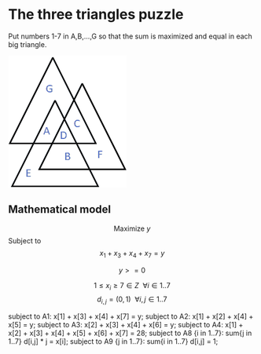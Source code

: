 # The three triangles puzzle
 Put numbers 1-7 in A,B,...,G so that the sum is maximized and equal in each big triangle.

![alt text](https://github.com/kjudom/Math_Puzzles/blob/main/Three_Triangles/3tri.png)


## Mathematical model
$$\mbox{Maximize  } y$$
Subject to
$$x_1 + x_3 + x_4 + x_7 = y$$


$$ y >= 0$$

$$1 \le x_i \ge 7 \in Z \ \ \forall i \in 1..7$$
$$d_{i,j} = (0,1) \ \ \forall i,j \in 1..7$$


subject to A1: x[1] + x[3] + x[4] + x[7] = y;
subject to A2: x[1] + x[2] + x[4] + x[5] = y;
subject to A3: x[2] + x[3] + x[4] + x[6] = y;
subject to A4: x[1] + x[2] + x[3] + x[4] + x[5] + x[6] + x[7] = 28;
subject to A8 {i in 1..7}: sum{j in 1..7} d[i,j] * j = x[i]; 
subject to A9 {j in 1..7}: sum{i in 1..7} d[i,j] = 1; 